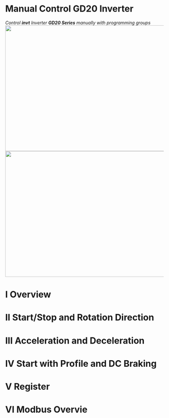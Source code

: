 # Manual Control GD20 Inverter
*Control **invt** Inverter **GD20 Series** manually with programming groups*
<img src="[Imgur](https://i.imgur.com/3k4Hsev.jpg)" width="600" height="400">
<img src="[Imgur](https://i.imgur.com/robAkFR.png)" width="600" height="400">
# I   Overview
# II  Start/Stop and Rotation Direction 
# III Acceleration and Deceleration
# IV  Start with Profile and DC Braking
# V   Register
# VI  Modbus Overvie
